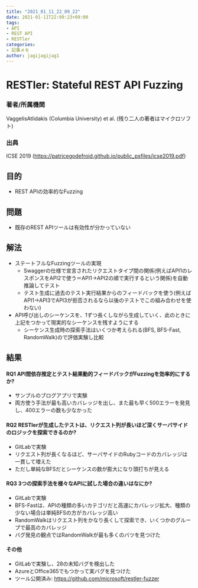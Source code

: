 ```yaml
---
title: "2021_01_11_22_09_22"
date: 2021-01-11T22:09:23+09:00
tags:
- API
- REST API
- RESTler
categories:
- 記事メモ
author: jagijagijag1
---
```


# RESTler: Stateful REST API Fuzzing

### 著者/所属機関
VaggelisAtlidakis (Columbia University) et al.
(残り二人の著者はマイクロソフト)

### 出典
ICSE 2019 (https://patricegodefroid.github.io/public_psfiles/icse2019.pdf)

## 目的
- REST APIの効率的なFuzzing

## 問題
- 既存のREST APIツールは有効性が分かっていない

## 解法
- ステートフルなFuzzingツールの実現
  - Swaggerの仕様で宣言されたリクエストタイプ間の関係(例えばAPI1のレスポンスをAPI2で使う＝API1→API2の順で実行するという関係)を自動推論してテスト
  - テスト生成に過去のテスト実行結果からのフィードバックを使う(例えばAPI1→API3でAPI3が拒否されるなら以後のテストでこの組み合わせを使わない)
- API呼び出しのシーケンスを、1ずつ長くしながら生成していく、此のときに上記をつかって現実的なシーケンスを残すようにする
  - シーケンス生成時の探索手法はいくつか考えられる(BFS, BFS-Fast, RandomWalk)ので評価実験し比較

## 結果
#### RQ1 API間依存推定とテスト結果動的フィードバックがFuzzingを効率的にするか?
- サンプルのブログアプリで実験
- 両方使う手法が最も高いカバレッジを出し、また最も早く500エラーを発見し、400エラーの数も少なかった

#### RQ2 RESTlerが生成したテストは、リクエスト列が長いほど深くサーバサイドのロジックを探索できるのか?
-  GitLabで実験
-  リクエスト列が長くなるほど、サーバサイドのRubyコードのカバレッジは一貫して増えた
-  ただし単純なBFSだとシーケンスの数が膨大になり頭打ちが見える

#### RQ3 3つの探索手法を様々なAPIに試した場合の違いはなにか?
-  GitLabで実験
- BFS-Fastは、APIの種類の多いカテゴリだと高速にカバレッジ拡大、種類の少ない場合は単純BFSの方がカバレッジ高い
- RandomWalkはリクエスト列をかなり長くして探索でき、いくつかのグループで最高のカバレッジ
- バグ発見の観点ではRandomWalkが最も多くのバツを見つけた

#### その他
- GitLabで実験し、28の未知バグを検出した
- AzureとOffice365でもつかって実バグを見つけた
- ツール公開済み: https://github.com/microsoft/restler-fuzzer